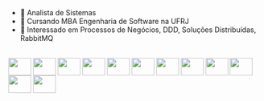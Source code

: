 
##

- 🔭 Analista de Sistemas   
- 🌱 Cursando MBA Engenharia de Software na UFRJ
- 👯 Interessado em Processos de Negócios, DDD, Soluções Distribuídas, RabbitMQ

<div><br>
  <img align="center" height="35" width="45" src="https://cdn.jsdelivr.net/gh/devicons/devicon/icons/dotnetcore/dotnetcore-original.svg" />
  <img align="center" height="35" width="45" src="https://cdn.jsdelivr.net/gh/devicons/devicon/icons/python/python-original-wordmark.svg" />
  <img align="center" height="35" width="45" src="https://cdn.jsdelivr.net/gh/devicons/devicon/icons/javascript/javascript-original.svg" />
  <img align="center" height="35" width="45" src="https://cdn.jsdelivr.net/gh/devicons/devicon/icons/mysql/mysql-original-wordmark.svg" />
  <img align="center" height="35" width="45" src="https://cdn.jsdelivr.net/gh/devicons/devicon/icons/microsoftsqlserver/microsoftsqlserver-plain-wordmark.svg" />
  <img align="center" height="35" width="45" src="https://cdn.jsdelivr.net/gh/devicons/devicon/icons/mongodb/mongodb-original-wordmark.svg" />  
  <img align="center" height="35" width="45" src="https://cdn.jsdelivr.net/gh/devicons/devicon/icons/docker/docker-original-wordmark.svg" />
  <img align="center" height="35" width="45" src="https://cdn.jsdelivr.net/gh/devicons/devicon/icons/kubernetes/kubernetes-plain-wordmark.svg" />
  <img align="center" height="35" width="45" src="https://cdn.jsdelivr.net/gh/devicons/devicon/icons/github/github-original-wordmark.svg" />
  <img align="center" height="35" width="45" src="https://cdn.jsdelivr.net/gh/devicons/devicon/icons/visualstudio/visualstudio-plain.svg" />
  <img align="center" height="35" width="45" src="https://cdn.jsdelivr.net/gh/devicons/devicon/icons/azure/azure-original-wordmark.svg" />
  <img align="center" height="35" width="45" src="https://cdn.jsdelivr.net/gh/devicons/devicon/icons/amazonwebservices/amazonwebservices-original-wordmark.svg"   
  
</div>

##


